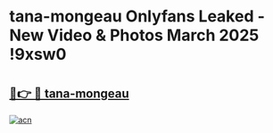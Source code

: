 # tana-mongeau Onlyfans Leaked - New Video & Photos March 2025 !9xsw0

# <h2><a href="https://eri2dk.iuczelnia.edu.pl?title=tana-mongeau&ref=9xsw0">🔗👉 🔴 tana-mongeau</a></h2>

[![acn](https://github.com/user-attachments/assets/0f9c940e-d8b0-45ae-aac7-cd30a18b3e1c)](https://eri2dk.iuczelnia.edu.pl?title=tana-mongeau&ref=9xsw0)

